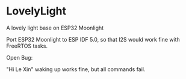 # LovelyLight
A lovely light base on ESP32 Moonlight

Port ESP32 Moonlight to ESP IDF 5.0, so that I2S would work fine with FreeRTOS tasks.

Open Bug:

"Hi Le Xin" waking up works fine, but all commands fail.
